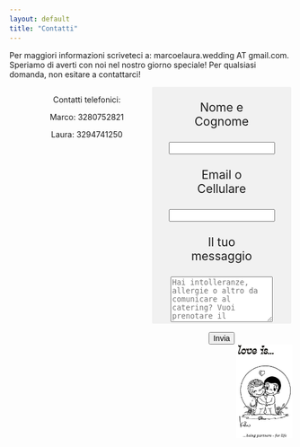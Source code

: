 ```yaml
---
layout: default
title: "Contatti"
---
```



<style>
        fieldset{
            background-color: #f1f1f1;
            border: none;
            border-radius: 2px;
            margin-bottom: 15px;
            overflow: hidden;
            padding: 0 .625em;
        }

        label{
            cursor: pointer;
            display: inline-block;
            padding: 3px 6px;
            text-align: center;
            width: 150px;
            vertical-align: top;
        }

        input{
            font-size: inherit;
        }
    </style>
Per maggiori informazioni scriveteci a: marcoelaura.wedding AT gmail.com.
Speriamo di averti con noi nel nostro giorno speciale! Per qualsiasi domanda, non esitare a contattarci!    
  <div style="text-align:center; width:50%; float: left; display: inline-block;"> 
<ul style="list-style-type: none;">
<li style="list-style-type: none;"><p>Contatti telefonici:</p></li>
<li style="list-style-type: none;"><p>Marco: 3280752821</p></li>
<li style="list-style-type: none;"><p>Laura: 3294741250</p></li>
</ul>         
</div>
  <div style="width:50%; float: left; display: inline-block;"><center>
<form id="fs-frm" name="simple-contact-form" accept-charset="utf-8" action="https://formspree.io/f/xjvlkqjn" method="post">
  <fieldset id="fs-frm-inputs">
    <label for="full-name"><p style="text-align:center;font-size:21px;">Nome e Cognome</p></label>
    <input type="text" name="name" id="full-name" placeholder="" required="">
    <label for="email-address"><p style="text-align:center;font-size:21px;">Email o Cellulare</p></label>
    <input type="email" name="_replyto" id="email-address" placeholder="" required="">
    <label for="message"><p style="text-align:center;font-size:21px;">Il tuo messaggio</p></label>
    <textarea rows="5" name="message" id="message" placeholder="Hai intolleranze, allergie o altro da comunicare al catering? Vuoi prenotare il pernottamento?" required=""></textarea>
    <input type="hidden" name="_subject" id="email-subject" value="Contact Form Submission">
  </fieldset>
  <input type="submit" value="Invia">
</form>
</center>

</div>
    
<div>
<img align="right" src="/Contatti/loveis.jpeg" width="100"> 
</div>

